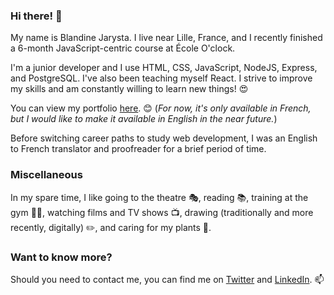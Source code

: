 ### Hi there! 👋

My name is Blandine Jarysta. I live near Lille, France, and I recently finished a 6-month JavaScript-centric course at École O'clock.

I'm a junior developer and I use HTML, CSS, JavaScript, NodeJS, Express, and PostgreSQL. I've also been teaching myself React. I strive to improve my skills and am constantly willing to learn new things! 😍

You can view my portfolio [here](https://blandinejarysta.netlify.app/). 😊 (*For now, it's only available in French, but I would like to make it available in English in the near future.*)

Before switching career paths to study web development, I was an English to French translator and proofreader for a brief period of time. 

### Miscellaneous

In my spare time, I like going to the theatre 🎭, reading 📚, training at the gym 🏃‍♀️, watching films and TV shows 📺, drawing (traditionally and more recently, digitally) ✏️, and caring for my plants 🌱.

### Want to know more?

Should you need to contact me, you can find me on [Twitter](https://twitter.com/blandinejf) and [LinkedIn](https://www.linkedin.com/in/blandine-jarysta/). 📫
